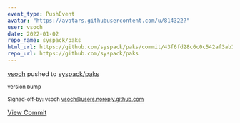 ```yaml
---
event_type: PushEvent
avatar: "https://avatars.githubusercontent.com/u/814322?"
user: vsoch
date: 2022-01-02
repo_name: syspack/paks
html_url: https://github.com/syspack/paks/commit/43f6fd28c6c0c542af3ab13ee2d9acde5af346e2
repo_url: https://github.com/syspack/paks
---
```


<a href='https://github.com/vsoch' target='_blank'>vsoch</a> pushed to <a href='https://github.com/syspack/paks' target='_blank'>syspack/paks</a>

<small>version bump

Signed-off-by: vsoch <vsoch@users.noreply.github.com></small>

<a href='https://github.com/syspack/paks/commit/43f6fd28c6c0c542af3ab13ee2d9acde5af346e2' target='_blank'>View Commit</a>